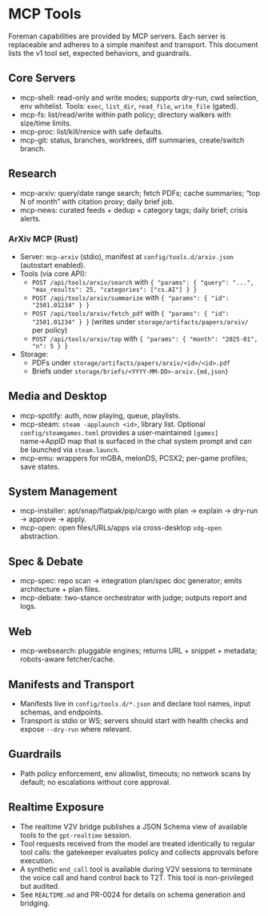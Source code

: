 # MCP Tools

Foreman capabilities are provided by MCP servers. Each server is replaceable and adheres to a simple manifest and transport. This document lists the v1 tool set, expected behaviors, and guardrails.

## Core Servers

- mcp-shell: read-only and write modes; supports dry-run, cwd selection, env whitelist. Tools: `exec`, `list_dir`, `read_file`, `write_file` (gated).
- mcp-fs: list/read/write within path policy; directory walkers with size/time limits.
- mcp-proc: list/kill/renice with safe defaults.
- mcp-git: status, branches, worktrees, diff summaries, create/switch branch.

## Research

- mcp-arxiv: query/date range search; fetch PDFs; cache summaries; “top N of month” with citation proxy; daily brief job.
- mcp-news: curated feeds + dedup + category tags; daily brief; crisis alerts.

### ArXiv MCP (Rust)

- Server: `mcp-arxiv` (stdio), manifest at `config/tools.d/arxiv.json` (autostart enabled).
- Tools (via core API):
  - `POST /api/tools/arxiv/search` with `{ "params": { "query": "...", "max_results": 25, "categories": ["cs.AI"] } }`
  - `POST /api/tools/arxiv/summarize` with `{ "params": { "id": "2501.01234" } }`
  - `POST /api/tools/arxiv/fetch_pdf` with `{ "params": { "id": "2501.01234" } }` (writes under `storage/artifacts/papers/arxiv/` per policy)
  - `POST /api/tools/arxiv/top` with `{ "params": { "month": "2025-01", "n": 5 } }`
- Storage:
  - PDFs under `storage/artifacts/papers/arxiv/<id>/<id>.pdf`
  - Briefs under `storage/briefs/<YYYY-MM-DD>-arxiv.{md,json}`

## Media and Desktop

- mcp-spotify: auth, now playing, queue, playlists.
- mcp-steam: `steam -applaunch <id>`, library list. Optional `config/steamgames.toml` provides a user-maintained `[games]` name→AppID map that is surfaced in the chat system prompt and can be launched via `steam.launch`.
- mcp-emu: wrappers for mGBA, melonDS, PCSX2; per-game profiles; save states.

## System Management

- mcp-installer: apt/snap/flatpak/pip/cargo with plan → explain → dry-run → approve → apply.
- mcp-open: open files/URLs/apps via cross-desktop `xdg-open` abstraction.

## Spec & Debate

- mcp-spec: repo scan → integration plan/spec doc generator; emits architecture + plan files.
- mcp-debate: two-stance orchestrator with judge; outputs report and logs.

## Web

- mcp-websearch: pluggable engines; returns URL + snippet + metadata; robots-aware fetcher/cache.

## Manifests and Transport

- Manifests live in `config/tools.d/*.json` and declare tool names, input schemas, and endpoints.
- Transport is stdio or WS; servers should start with health checks and expose `--dry-run` where relevant.

## Guardrails

- Path policy enforcement, env allowlist, timeouts; no network scans by default; no escalations without core approval.

## Realtime Exposure

- The realtime V2V bridge publishes a JSON Schema view of available tools to the `gpt-realtime` session.
- Tool requests received from the model are treated identically to regular tool calls: the gatekeeper evaluates policy and collects approvals before execution.
- A synthetic `end_call` tool is available during V2V sessions to terminate the voice call and hand control back to T2T. This tool is non-privileged but audited.
- See `REALTIME.md` and PR-0024 for details on schema generation and bridging.
